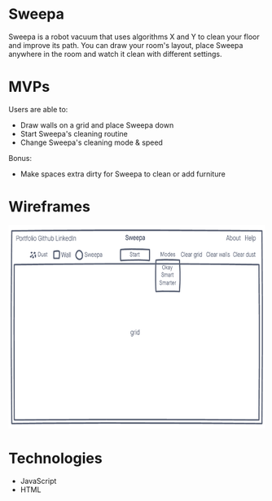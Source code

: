 # Sweepa

Sweepa is a robot vacuum that uses algorithms X and Y to clean your floor and improve its path. You can draw your room's layout, place Sweepa anywhere in the room and watch it clean with different settings. 

# MVPs

Users are able to: 
* Draw walls on a grid and place Sweepa down
* Start Sweepa's cleaning routine
* Change Sweepa's cleaning mode & speed

Bonus:
* Make spaces extra dirty for Sweepa to clean or add furniture

# Wireframes
<img src="./dist/assets/images/sweepa_wireframe.PNG" alt="Sweepa Wireframes" height="400px" width="auto"/>

# Technologies
* JavaScript
* HTML
